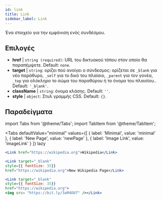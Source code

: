 ```yaml
---
id: link
title: Link
sidebar_label: Link
---
```


Ένα στοιχείο για την εμφάνιση ενός συνδέσμου.

## Επιλογές

* __href__ | `string (required)`: URL του δικτυακού τόπου στον οποίο θα παραπέμψετε. Default: `none`.
* __target__ | `string`: ορίζει πού ανοίγει ο σύνδεσμος: ορίζεται σε `_blank` για νέο παράθυρο, `_self` για το δικό του πλαίσιο, `_parent` για τον γονέα, `_top` για ολόκληρο το σώμα του παραθύρου ή το όνομα του πλαισίου.. Default: `'_blank'`.
* __className__ | `string`: όνομα κλάσης. Default: `''`.
* __style__ | `object`: Στυλ γραμμής CSS. Default: `{}`.


## Παραδείγματα

import Tabs from '@theme/Tabs';
import TabItem from '@theme/TabItem';

<Tabs
    defaultValue="minimal"
    values={[
        { label: 'Minimal', value: 'minimal' },
        { label: 'New Page', value: 'newPage' },
        { label: 'Image Link', value: 'imageLink' }
    ]}
    lazy
>
<TabItem value="minimal">

```jsx live
<Link href="https://wikipedia.org">Wikipedia</Link>
```

</TabItem>

<TabItem value="newPage">

```jsx live
<Link target="_blank" 
style={{ fontSize: 35}}
href="https://wikipedia.org">New Wikipedia Page</Link>
```
</TabItem>

<TabItem value="imageLink">

```jsx live
<Link target="_blank" 
style={{ fontSize: 35}}
href="https://wikipedia.org">
<img src= "https://bit.ly/3aM4OU7" /></Link>
```

</TabItem>

</Tabs>
